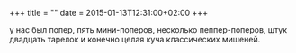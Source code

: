 +++
title = ""
date = 2015-01-13T12:31:00+02:00
+++

у нас был попер, пять мини-поперов, несколько пеппер-поперов, штук двадцать тарелок и конечно целая куча классических мишеней.


